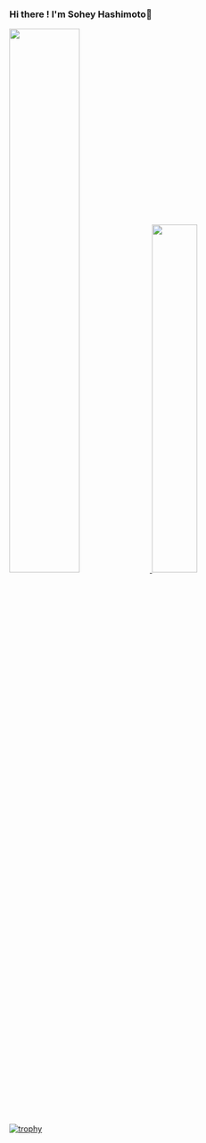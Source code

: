 ### Hi there ! I'm Sohey Hashimoto👋

<!--
**sohey-dr/sohey-dr** is a ✨ _special_ ✨ repository because its `README.md` (this file) appears on your GitHub profile.

Here are some ideas to get you started:

- 🔭 I’m currently working on ...
- 🌱 I’m currently learning ...
- 👯 I’m looking to collaborate on ...
- 🤔 I’m looking for help with ...
- 💬 Ask me about ...
- 📫 How to reach me: ...
- 😄 Pronouns: ...
- ⚡ Fun fact: ...
-->

<a href="https://github.com/anuraghazra/github-readme-stats">
  <img src="https://github-readme-stats.vercel.app/api?username=sohey-dr&count_private=true&show_icons=true" width="50%"/>
</a>
<a href="https://github.com/anuraghazra/github-readme-stats">
  <img src="https://github-readme-stats.vercel.app/api/top-langs/?username=sohey-dr&layout=compact&langs_count=6" width="40%" />
</a>

[![trophy](https://github-profile-trophy.vercel.app/?username=sohey-dr&title=MultiLanguage,Commit,Issues,PullRequest,Repository,Star,Followers )](https://github.com/ryo-ma/github-profile-trophy)
